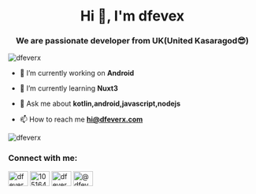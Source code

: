 <h1 align="center">Hi 👋, I'm dfevex</h1>
<h3 align="center">We are passionate  developer from UK(United <b>Kasaragod</b>😎) </h3>

<p align="left"> <img src="https://komarev.com/ghpvc/?username=dfeverx&label=Profile%20views&color=0e75b6&style=flat" alt="dfeverx" /> </p>



- 🔭 I’m currently working on **Android**

- 🌱 I’m currently learning **Nuxt3**

- 💬 Ask me about **kotlin,android,javascript,nodejs**

- 📫 How to reach me **hi@dfeverx.com**

<p><img  src="https://github-readme-stats.vercel.app/api/top-langs?username=dfeverx&show_icons=true&locale=en&layout=compact" alt="dfeverx" /></p>
<h3 align="left">Connect with me:</h3>
<p align="left">
<a href="https://twitter.com/dfeverx" target="blank"><img align="center" src="https://cdn.jsdelivr.net/npm/simple-icons@3.0.1/icons/twitter.svg" alt="dfeverx" height="30" width="40" /></a>
<a href="https://stackoverflow.com/users/10516463" target="blank"><img align="center" src="https://cdn.jsdelivr.net/npm/simple-icons@3.0.1/icons/stackoverflow.svg" alt="10516463" height="30" width="40" /></a>
<a href="https://instagram.com/dfeverx" target="blank"><img align="center" src="https://cdn.jsdelivr.net/npm/simple-icons@3.0.1/icons/instagram.svg" alt="dfeverx" height="30" width="40" /></a>
<a href="https://medium.com/@dfeverx" target="blank"><img align="center" src="https://cdn.jsdelivr.net/npm/simple-icons@3.0.1/icons/medium.svg" alt="@dfeverx" height="30" width="40" /></a>
</p>
